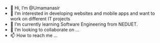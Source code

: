 - 👋 Hi, I’m @Umamanasir
- 👀 I’m interested in developing websites and mobile apps and want to work on different IT projects
- 🌱 I’m currently learning Software Engineering from NEDUET.
- 💞️ I’m looking to collaborate on ...
- 📫 How to reach me ...

<!---
Umamanasir123/Umamanasir123 is a ✨ special ✨ repository because its `README.md` (this file) appears on your GitHub profile.
You can click the Preview link to take a look at your changes.
--->
